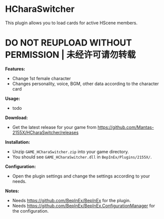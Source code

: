 # HCharaSwitcher

This plugin allows you to load cards for active HScene members.

# DO NOT REUPLOAD WITHOUT PERMISSION | 未经许可请勿转载

**Features:**
* Change 1st female character
* Changes personality, voice, BGM, other data according to the character card

**Usage:**  
* todo

**Download:**  
* Get the latest release for your game from https://github.com/Mantas-2155X/HCharaSwitcher/releases  

**Installation:**  
* Unzip `GAME_HCharaSwitcher.zip` into your game directory.  
* You should see `GAME_HCharaSwitcher.dll` in `BepInEx/Plugins/2155X/`.  

**Configuration:**  
* Open the plugin settings and change the settings according to your needs.  

**Notes:**
* Needs https://github.com/BepInEx/BepInEx for the plugin.
* Needs https://github.com/BepInEx/BepInEx.ConfigurationManager for the configuration.
